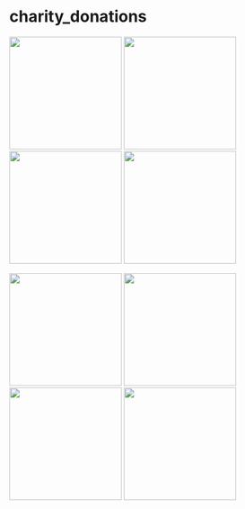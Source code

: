 # charity_donations

<img src="https://media.github.umn.edu/user/23409/files/657b23f2-2d48-40a7-99a8-c701f8aa07a9" width="200"/> <img src="https://media.github.umn.edu/user/23409/files/8eea0f86-8032-46f3-b0c6-e2a9ce57efc6" width="200"/> <img src="https://media.github.umn.edu/user/23409/files/32a145ad-a75a-40e0-966c-42057a87b204" width="200"/> <img src="https://media.github.umn.edu/user/23409/files/61448e72-d815-4299-9009-a9f0cd1614f0" width="200"/>

<img src="https://media.github.umn.edu/user/23409/files/bfdb5e2a-5353-4c25-89a2-c19690cdc6b1" width="200"/> <img src="https://media.github.umn.edu/user/23409/files/69ac335a-bc9a-437b-8e53-8ff6b920dcb2" width="200"/>
<img src="https://media.github.umn.edu/user/23409/files/d73a82a1-b073-43ce-900c-f02b9c00b73d" width="200"/>
<img src="https://media.github.umn.edu/user/23409/files/56060fa8-4b04-42fd-9bf1-aaa4f16cf68a" width="200"/>

